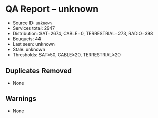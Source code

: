 # QA Report – unknown

- Source ID: `unknown`
- Services total: 2947
- Distribution: SAT=2674, CABLE=0, TERRESTRIAL=273, RADIO=398
- Bouquets: 44
- Last seen: unknown
- Stale: unknown
- Thresholds: SAT≥50, CABLE≥20, TERRESTRIAL≥20

## Duplicates Removed
- None

## Warnings
- None
